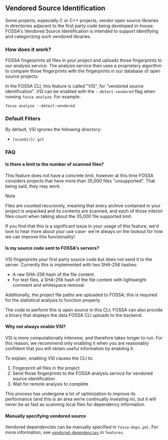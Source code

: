 ## Vendored Source Identification

Some projects, especially C or C++ projects, vendor open source libraries in directories adjacent to the first party code being developed in-house.
FOSSA's Vendored Source Identification is intended to support identifying and categorizing such vendored libraries.

### How does it work?

FOSSA fingerprints all files in your project and uploads those fingerprints to our analysis service.
The analysis service then uses a proprietary algorithm to compare those fingerprints with the fingerprints in our database of open source projects.

In the FOSSA CLI, this feature is called "VSI", for "vendored source identification".
VSI can be enabled with the `--detect-vendored` flag when running `fossa analyze`. For example:

```
fossa analyze --detect-vendored
```

### Default Filters

By default, VSI ignores the following directory:

- `{scandir}/.git`

### FAQ

#### Is there a limit to the number of scanned files?

This feature does not have a concrete limit, however at this time FOSSA considers projects that have more than 35,000 files "unsupported".
That being said, they may work.

> [!NOTE]
> Files are counted recursively, meaning that every archive contained in your project is unpacked and its contents are scanned,
> and each of those interior files count when talking about the 35,000 file supported limit.

If you find that this is a significant issue in your usage of this feature, we'd love to hear more about your use case-
we're always on the lookout for how we can improve this functionality!

#### Is my source code sent to FOSSA's servers?

VSI fingerprints your first party source code but does not send it to the server. Currently this is implemented with two SHA-256 hashes:
- A raw SHA-256 hash of the file content.
- For text files, a SHA-256 hash of the file content with lightweight comment and whitespace removal.

Additionally, the project file paths are uploaded to FOSSA; this is required for the statistical analysis to function properly.

The code to perform this is open source in this CLI; FOSSA can also provide a binary that displays the data FOSSA CLI uploads to the backend.

#### Why not always enable VSI?

VSI is more computationally intensive, and therefore takes longer to run.
For this reason, we recommend only enabling it when you are reasonably confident that you will obtain useful information by enabling it.

To explain, enabling VSI causes the CLI to:

1. Fingerprint all files in the project
2. Send those fingerprints to the FOSSA analysis service for vendored source identification
3. Wait for remote analysis to complete

This process has undergone a lot of optimization to improve its performance (and this is an area we’re continually investing in), but it will never be as fast as scanning local files for dependency information.

#### Manually specifying vendored source

Vendored dependencies can be manually specified in `fossa-deps.yml`.
For more information, see [`vendored-dependencies`](../../../features/vendored-dependencies.md) in `features`.
